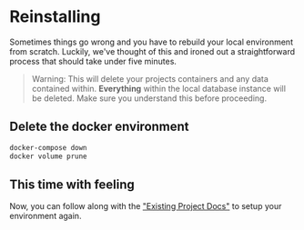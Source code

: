 # Reinstalling

Sometimes things go wrong and you have to rebuild your local environment from scratch. Luckily, we've thought of this and ironed out a straightforward process that should take under five minutes.

> Warning: This will delete your projects containers and any data contained within. **Everything** within the local database instance will be deleted. Make sure you understand this before proceeding.

## Delete the docker environment

```bash
docker-compose down
docker volume prune
```

## This time with feeling
Now, you can follow along with the ["Existing Project Docs"](./existing-project.md) to setup your environment again.

